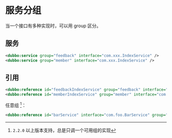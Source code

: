 # 服务分组

当一个接口有多种实现时，可以用 group 区分。

## 服务

```xml
<dubbo:service group="feedback" interface="com.xxx.IndexService" />
<dubbo:service group="member" interface="com.xxx.IndexService" />
```

## 引用

```xml
<dubbo:reference id="feedbackIndexService" group="feedback" interface="com.xxx.IndexService" />
<dubbo:reference id="memberIndexService" group="member" interface="com.xxx.IndewxService" />
```

任意组 [^1]：

```xml
<dubbo:reference id="barService" interface="com.foo.BarService" group="*" />
```

[^1]: `2.2.0` 以上版本支持，总是只调一个可用组的实现
